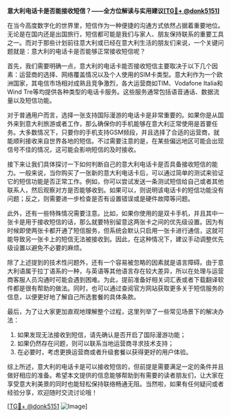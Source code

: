 **意大利电话卡是否能接收短信？——全方位解读与实用建议[[TG💪+ @donk5151](https://t.me/s/donk5151)]**

在当今高度数字化的世界里，短信作为一种便捷的沟通方式依然占据着重要地位。无论是在国内还是出国旅行，短信都可能是我们与家人、朋友保持联系的重要工具之一。而对于那些计划前往意大利或已经在意大利生活的朋友们来说，一个关键问题就是：意大利的电话卡是否能够正常接收短信呢？

首先，我们需要明确一点，意大利的电话卡能否接收短信主要取决于以下几个因素：运营商的选择、网络覆盖情况以及个人使用的SIM卡类型。意大利作为一个欧洲国家，其电信市场相对成熟且竞争激烈，各大运营商如TIM、Vodafone Italia和Wind Tre等均提供各种类型的电话卡服务。这些服务通常包括语音通话、数据流量以及短信功能。

对于普通用户而言，选择一张支持国际漫游的电话卡是非常重要的。如果你是从国外来到意大利旅游或者工作，那么确保你的手机能够在意大利正常使用是首要任务。大多数情况下，只要你的手机支持GSM频段，并且选择了合适的运营商，就能顺利接收来自世界各地的短信。不过需要注意的是，在某些偏远地区可能会出现信号不佳的情况，这可能会影响短信的及时接收。

接下来让我们具体探讨一下如何判断自己的意大利电话卡是否具备接收短信的能力。一般来说，当你购买了一张新的意大利电话卡后，可以通过简单的测试来验证它的短信功能是否正常工作。例如，你可以尝试发送一条测试短信给自己或者其他联系人，然后观察对方是否能够收到。如果可以，则说明该电话卡的短信功能没有问题；反之，则需要进一步检查是否有设置错误或是硬件故障等问题。

此外，还有一些特殊情况需要注意。比如，如果你使用的是双卡手机，并且其中一张卡是用于接收短信的话，那么就要特别留意这两张卡之间的优先级设置。因为有时候即使两张卡都开通了短信服务，但系统会默认只启用一张卡进行通信，这就可能导致另一张卡上的短信无法被接收到。因此，在这种情况下，建议手动调整优先级设置以避免不必要的麻烦。

除了上述提到的技术性问题外，还有一个容易被忽略的因素就是语言障碍。由于意大利语属于拉丁语系的一种，与英语等其他语言存在较大差异，所以在处理与运营商客服人员沟通时可能会遇到困难。为此，提前准备好相关词汇表或者下载翻译软件都是很有帮助的做法。同时，也可以通过查阅官方网站获取更多关于短信服务的信息，以便更好地了解自己所选套餐的具体条款。

最后，为了让大家更加直观地理解整个过程，这里列举了一些常见场景下的解决办法：

1. 如果发现无法接收到短信，请先确认是否开启了国际漫游功能；
2. 如果仍然存在问题，则可以联系当地运营商寻求技术支持；
3. 在必要时，考虑更换运营商或者升级套餐以获得更好的用户体验。

综上所述，意大利的电话卡是可以接收短信的，但前提是需要满足一定的条件并且做好相应的准备。希望本文提供的信息能够帮助到有需要的读者朋友们，让大家在享受意大利美景的同时也能轻松保持联络畅通无阻。当然啦，如果有任何疑问或者经验分享，欢迎随时交流讨论哦！

[[TG💪+ @donk5151](https://t.me/s/donk5151) ![Image](https://i.postimg.cc/rwNCRYN7/Snipaste-2025-04-30-17-27-05.png)]
